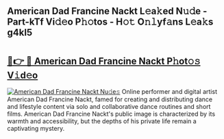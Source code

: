 ## American Dad Francine Nackt L𝚎a𝚔ed N𝚞𝚍e - Part-kTf Vi𝚍𝚎o P𝚑𝚘tos - H𝚘𝚝 O𝚗𝚕yf𝚊ns L𝚎a𝚔s g4kI5

# <h2><a href="http://kfafjj.oniu.top/?m=American+Dad+Francine+Nackt">🔗👉 🔴 American Dad Francine Nackt P𝚑ot𝚘𝚜 V𝚒d𝚎o</a></h2>

[![American Dad Francine Nackt Nu𝚍e𝚜](https://i.imgur.com/0qMVB7G.gif)](http://kfafjj.oniu.top/?m=American+Dad+Francine+Nackt)
Online performer and digital artist American Dad Francine Nackt, famed for creating and distributing dance and lifestyle content via solo and collaborative dance routines and short films. American Dad Francine Nackt's public image is characterized by its warmth and accessibility, but the depths of his private life remain a captivating mystery.  
